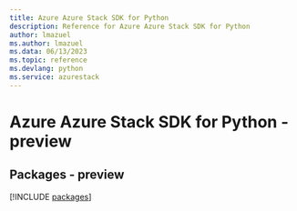 ```yaml
---
title: Azure Azure Stack SDK for Python
description: Reference for Azure Azure Stack SDK for Python
author: lmazuel
ms.author: lmazuel
ms.data: 06/13/2023
ms.topic: reference
ms.devlang: python
ms.service: azurestack
---
```

# Azure Azure Stack SDK for Python - preview
## Packages - preview
[!INCLUDE [packages](azure-stack-index.md)]